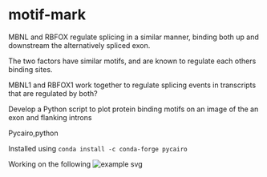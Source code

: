 # motif-mark


MBNL and RBFOX regulate splicing in a similar manner, binding both up and downstream the alternatively spliced exon. 

The two factors have similar motifs, and are known to regulate each others binding sites.


MBNL1 and RBFOX1 work together to regulate splicing events
in transcripts that are regulated by both?


Develop a Python script to plot protein binding motifs on an image of
the an exon and flanking introns


Pycairo,python

Installed using 
```conda install -c conda-forge pycairo```

Working on the following ![example svg](https://github.com/jakevc/motif-mark/blob/master/example.svg)




